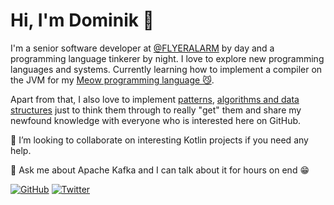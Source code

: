 # Hi, I'm Dominik 👋

I'm a senior software developer at [@FLYERALARM](https://www.flyeralarm.com) by day and a programming language tinkerer by night. I love to explore new programming languages and systems. Currently learning how to implement a compiler on the JVM for my [Meow programming language 😼](https://github.com/domnikl/meow-lang).

Apart from that, I also love to implement [patterns](https://github.com/domnikl/DesignPatternsPHP), [algorithms and data structures](https://github.com/domnikl/algorithms-and-data-structures) just to think them through to really "get" them and share my newfound knowledge with everyone who is interested here on GitHub.

👯 I’m looking to collaborate on interesting Kotlin projects if you need any help.

💬 Ask me about Apache Kafka and I can talk about it for hours on end 😁

<a href="https://github.com/domnikl"><img src="https://img.shields.io/github/followers/domnikl.svg?label=GitHub&style=social" alt="GitHub"></a>
<a href="https://twitter.com/domnikl"><img src="https://img.shields.io/twitter/follow/domnikl?label=Twitter&style=social" alt="Twitter"></a>

<!--
**domnikl/domnikl** is a ✨ _special_ ✨ repository because its `README.md` (this file) appears on your GitHub profile.

Here are some ideas to get you started:

- 🔭 I’m currently working on ...
- 🌱 I’m currently learning ...
- 👯 I’m looking to collaborate on ...
- 🤔 I’m looking for help with ...
- 💬 Ask me about ...
- 📫 How to reach me: ...
- 😄 Pronouns: ...
- ⚡ Fun fact: ...
-->
